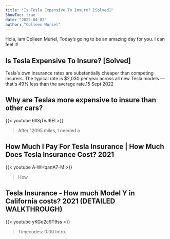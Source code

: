 ```yaml
---
title: "Is Tesla Expensive To Insure? [Solved]"
ShowToc: true 
date: "2022-04-02"
author: "Colleen Muriel" 
---
```


Hola, iam Colleen Muriel, Today’s going to be an amazing day for you. I can feel it!
## Is Tesla Expensive To Insure? [Solved]
Tesla's own insurance rates are substantially cheaper than competing insurers. The typical rate is $2,030 per year across all new Tesla models — that's 49% less than the average rate.15 Sept 2022

## Why are Teslas more expensive to insure than other cars?
{{< youtube 6IlSjTeJ9EI >}}
>After 12095 miles, I needed a 

## How Much I Pay For Tesla Insurance | How Much Does Tesla Insurance Cost? 2021
{{< youtube A-WHqanA7-M >}}
>How 

## Tesla Insurance - How much Model Y in California costs? 2021 (DETAILED WALKTHROUGH)
{{< youtube yKGo2c9T9ss >}}
>Timecodes: 0:00 Intro.

